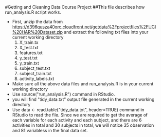 
#Getting and Cleaning Data Course Project
##This file describes how run_analysis.R script works.

* First, unzip the data from https://d396qusza40orc.cloudfront.net/getdata%2Fprojectfiles%2FUCI%20HAR%20Dataset.zip and extract the following txt files into your current working directory
  1. X_train.tx
  2. X_test.txt
  3. features.txt
  4. y_test.txt
  5. y_train.txt
  6. subject_test.txt
  7. subject_train.txt
  8. activity_labels.txt
* Make sure all the above data files and run_analysis.R is in your current working directory
* Use source("run_analysis.R") command in RStudio. 
* you will find "tidy_data.txt" output file generated in the current working directory 
* Use data <- read.table("tidy_data.txt", header=TRUE) command in RStudio to read the file. Since we are required to get the average of each variable for each activity and each subject, and there are 6 activities in total and 30 subjects in total, we will notice 35 observation and 81 variabless in the final data set.
